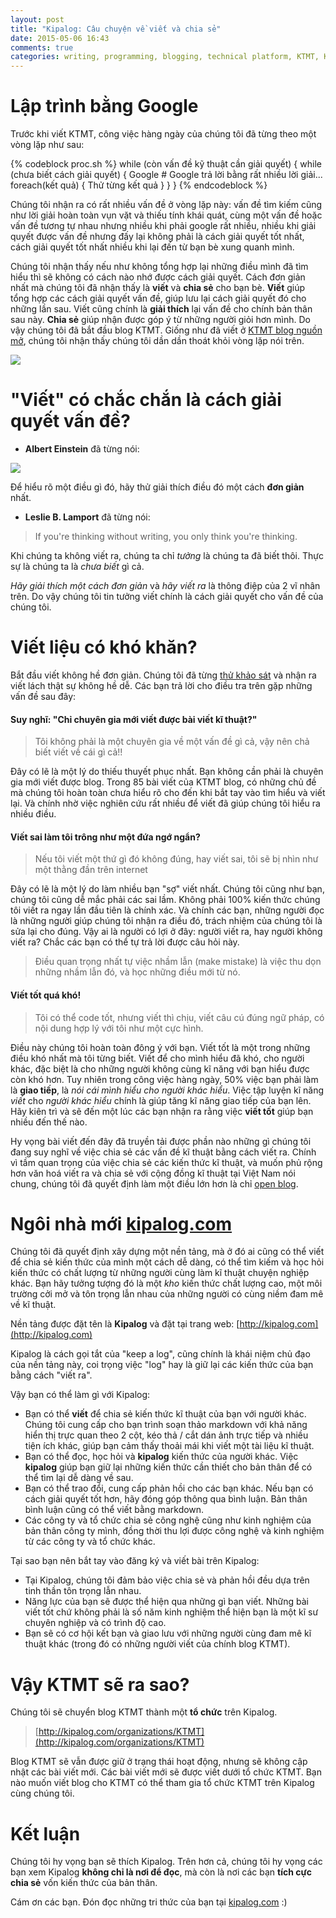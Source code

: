 ```yaml
---
layout: post
title: "Kipalog: Câu chuyện về viết và chia sẻ"
date: 2015-05-06 16:43
comments: true
categories: writing, programming, blogging, technical platform, KTMT, Kipalog
---
```


# Lập trình bằng Google

Trước khi viết KTMT, công việc hàng ngày của chúng tôi đã từng theo một vòng lặp như sau:

{% codeblock proc.sh %}
while (còn vấn đề kỹ thuật cần giải quyết) {
  while (chưa biết cách giải quyết) {
    Google   # Google trả lời bằng rất nhiều lời giải...
    foreach(kết quả) {
      Thử từng kết quả
    }
  }
}
{% endcodeblock %}

Chúng tôi nhận ra có rất nhiều vấn đề ở vòng lặp này: vấn đề tìm kiếm cũng như lời giải hoàn toàn vụn vặt và thiếu tính khái quát, cùng một vấn đề hoặc vấn đề tương tự nhau nhưng nhiều khi phải google rất nhiều, nhiều khi giải quyết được vấn đề nhưng đấy lại không phải là cách giải quyết tốt nhất, cách giải quyết tốt nhất nhiều khi lại đến từ bạn bè xung quanh mình.

Chúng tôi nhận thấy nếu như không tổng hợp lại những điều mình đã tìm hiểu thì sẽ không có cách nào nhớ được cách giải quyết. Cách đơn giản nhất mà chúng tôi đã nhận thấy là **viết** và **chia sẻ** cho bạn bè. **Viết** giúp tổng hợp các cách giải quyết vấn đề, giúp lưu lại cách giải quyết đó cho những lần sau. Viết cũng chính là **giải thích** lại vấn đề cho chính bản thân sau này. **Chia sẻ** giúp nhận được góp ý từ những người giỏi hơn mình. Do vậy chúng tôi đã bắt đầu blog KTMT. Giống như đã viết ở [KTMT blog nguồn mở](http://ktmt.github.io/blog/2015/03/08/ktmt-blog-nguon-mo/), chúng tôi nhận thấy chúng tôi dần dần thoát khỏi vòng lặp nói trên.

![](https://s3-ap-southeast-1.amazonaws.com/kipalog.com/blob_6ynsrhkggx)

# "Viết" có chắc chắn là cách giải quyết vấn đề?

* **Albert Einstein** đã từng nói:

![](https://s3-ap-southeast-1.amazonaws.com/kipalog.com/blob_t1aodwath4)

Để hiểu rõ một điều gì đó, hãy thử giải thích điều đó một cách **đơn giản** nhất.

* **Leslie B. Lamport** đã từng nói:

>If you're thinking without writing, you only think you're thinking.

Khi chúng ta không viết ra, chúng ta chỉ *tưởng* là chúng ta đã biết thôi. Thực sự là chúng ta là *chưa biết* gì cả.

*Hãy giải thích một cách đơn giản* và *hãy viết ra* là thông điệp của 2 vĩ nhân trên. Do vậy chúng tôi tin tưởng viết chính là cách giải quyết cho vấn đề của chúng tôi.

# Viết liệu có khó khăn?

Bắt đầu viết không hề đơn giản. Chúng tôi đã từng [thử khảo sát](http://ktmt.github.io/blog/2014/09/08/tong-ket-ban-dieu-tra-ve-thoi-quen-programmer-cua-blog-ktmt/) và nhận ra viết lách thật sự không hề dễ. Các bạn trả lời cho điều tra trên gặp những vấn đề sau đây:

#### Suy nghĩ: "Chỉ chuyên gia mới viết được bài viết kĩ thuật?"

> Tôi không phải là một chuyên gia về một vấn đề gì cả, vậy nên chả biết viết về cái gì cả!!

Đây có lẽ là một lý do thiếu thuyết phục nhất. Bạn không cần phải là chuyên gia mới viết được blog. Trong 85 bài viết của KTMT blog, có những chủ đề mà chúng tôi hoàn toàn chưa hiểu rõ cho đến khi bắt tay vào tìm hiểu và viết lại. Và chính nhờ việc nghiên cứu rất nhiều để viết đã giúp chúng tôi hiểu ra nhiều điều.

#### Viết sai làm tôi trông như một đứa ngớ ngẩn?

> Nếu tôi viết một thứ gì đó không đúng, hay viết sai, tôi sẽ bị nhìn như một thằng đần trên internet

Đây có lẽ là một lý do làm nhiều bạn "sợ" viết nhất. Chúng tôi cũng như bạn, chúng tôi cũng dễ mắc phải các sai lầm. Không phải 100% kiến thức chúng tôi viết ra ngay lần đầu tiên là chính xác. Và chính các bạn, những người đọc là những người giúp chúng tôi nhận ra điều đó, trách nhiệm của chúng tôi là sửa lại cho đúng. Vậy ai là người có lợi ở đây: người viết ra, hay người không viết ra? Chắc các bạn có thể tự trả lời được câu hỏi này.

> Điều quan trọng nhất tự việc nhầm lẫn (make mistake) là việc thu dọn những nhầm lẫn đó, và học những điều mới từ nó.

#### Viết tốt quá khó!

> Tôi có thể code tốt, nhưng viết thì chịu, viết  câu cú đúng ngữ pháp, có nội dung hợp lý với tôi như một cực hình.

Điều này chúng tôi hoàn toàn đông ý với bạn. Viết tốt là một trong những điều khó nhất mà tôi từng biết. Viết để cho mình hiểu đã khó, cho người khác, đặc biệt là cho những người không cùng kĩ năng với bạn hiểu được còn khó hơn.
Tuy nhiên trong công việc hàng ngày, 50% việc bạn phải làm là **giao tiếp**, là *nói cái mình hiểu cho người khác hiểu*. Việc tập luyện kĩ năng *viết* cho *người khác hiểu* chính là giúp tăng kĩ năng giao tiếp của bạn lên. Hãy kiên trì và sẽ đến một lúc các bạn nhận ra rằng việc **viết tốt** giúp bạn nhiều đến thế nào.

Hy vọng bài viết đến đây đã truyền tải được phần nào những gì chúng tôi đang suy nghĩ về việc chia sẻ các vấn đề kĩ thuật bằng cách viết ra.
Chính vì tầm quan trọng của việc chia sẻ các kiến thức kĩ thuật, và muốn phủ rộng hơn văn hoá viết ra và chia sẻ với cộng đồng kĩ thuật tại Việt Nam nói chung, chúng tôi đã quyết định làm một điều lớn hơn là chỉ [open blog](http://ktmt.github.io/blog/2015/03/08/ktmt-blog-nguon-mo/).

# Ngôi nhà mới [kipalog.com](http://kipalog.com)

Chúng tôi đã quyết định xây dựng một nền tảng, mà ở đó ai cũng có thể viết để chia sẻ kiến thức của mình một cách dễ dàng, có thể tìm kiếm và học hỏi kiến thức có chất lượng từ những người cùng làm kĩ thuật chuyện nghiệp khác. Bạn hãy tưởng tượng đó là một *kho* kiến thức chất lượng cao, một môi trường cởi mở và tôn trọng lẫn nhau của những người có cùng niềm đam mê về kĩ thuật.

Nền tảng được đặt tên là **Kipalog** và đặt tại trang web: [http://kipalog.com](http://kipalog.com)

Kipalog là cách gọi tắt của "keep a log", cũng chính là khái niệm chủ đạo của nền tảng này, coi trọng việc "log" hay là giữ lại các kiến thức của bạn bằng cách "viết ra".

Vậy bạn có thể làm gì với Kipalog:

- Bạn có thể **viết** để chia sẻ kiến thức kĩ thuật của bạn với người khác. Chúng tôi cung cấp cho bạn trình soạn thảo markdown với khả năng hiển thị trực quan theo 2 cột, kéo thả / cắt dán ảnh trực tiếp và nhiều tiện ích khác, giúp bạn cảm thấy thoải mái khi viết một tài liệu kĩ thuật.
- Bạn có thể đọc, học hỏi và **kipalog** kiến thức của người khác. Việc **kipalog** giúp bạn giữ lại những kiến thức cần thiết cho bản thân để có thể tìm lại dễ dàng về sau.
- Bạn có thể trao đổi, cung cấp phản hồi cho các bạn khác. Nếu bạn có cách giải quyết tốt hơn, hãy đóng góp thông qua bình luận. Bản thân bình luận cũng có thể viết bằng markdown.
- Các công ty và tổ chức chia sẻ công nghệ cũng như kinh nghiệm của bản thân công ty mình, đồng thời thu lợi được công nghệ và kinh nghiệm từ các công ty và tổ chức khác.

Tại sao bạn nên bắt tay vào đăng ký và viết bài trên Kipalog:

- Tại Kipalog, chúng tôi đảm bảo việc chia sẻ và phản hồi đều dựa trên tinh thần tôn trọng lẫn nhau.
- Năng lực của bạn sẽ được thể hiện qua những gì bạn viết. Những bài viết tốt chứ không phải là số năm kinh nghiệm thể hiện bạn là một kĩ sư chuyên nghiệp và có trình độ cao.
- Bạn sẽ có cơ hội kết bạn và giao lưu với những người cùng đam mê kĩ thuật khác (trong đó có những người viết của chính blog KTMT).

# Vậy KTMT sẽ ra sao?

Chúng tôi sẽ chuyển blog KTMT thành một **tổ chức** trên Kipalog.

> [http://kipalog.com/organizations/KTMT](http://kipalog.com/organizations/KTMT)

Blog KTMT sẽ vẫn được giữ ở trạng thái hoạt động, nhưng sẽ không cập nhật các bài viết mới. Các bài viết mới sẽ được viết dưới tổ chức KTMT. Bạn nào muốn viết blog cho KTMT có thể tham gia tổ chức KTMT trên Kipalog cùng chúng tôi.

# Kết luận

Chúng tôi hy vọng bạn sẽ thích Kipalog. Trên hơn cả, chúng tôi hy vọng các bạn xem Kipalog **không chỉ là nơi để đọc**, mà còn là nơi các bạn **tích cực chia sẻ** vốn kiến thức của bản thân.

Cám ơn các bạn. Đón đọc những tri thức của bạn tại [kipalog.com](http://kipalog.com) :)
